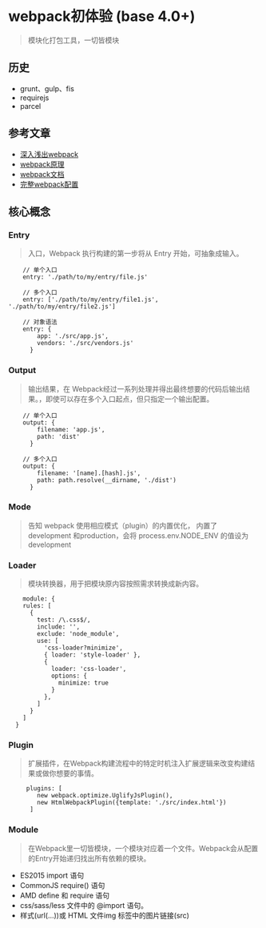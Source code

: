 # webpack初体验 (base 4.0+)
> 模块化打包工具，一切皆模块

## 历史
* grunt、gulp、fis
* requirejs
* parcel

## 参考文章
* [深入浅出webpack](http://webpack.wuhaolin.cn/)
* [webpack原理](https://juejin.im/entry/5b0e3eba5188251534379615)
* [webpack文档](https://www.webpackjs.com/concepts/)
* [完整webpack配置](https://www.webpackjs.com/configuration/)


## 核心概念
### Entry
> 入口，Webpack 执行构建的第一步将从 Entry 开始，可抽象成输入。

```
    // 单个入口
    entry: './path/to/my/entry/file.js'

    // 多个入口
    entry: ['./path/to/my/entry/file1.js', './path/to/my/entry/file2.js']

    // 对象语法
    entry: {
        app: './src/app.js',
        vendors: './src/vendors.js'
      }
```

### Output
> 输出结果，在 Webpack经过一系列处理并得出最终想要的代码后输出结果。，即使可以存在多个入口起点，但只指定一个输出配置。

```
    // 单个入口
    output: {
        filename: 'app.js',
        path: 'dist'
      }

    // 多个入口
    output: {
        filename: '[name].[hash].js',
        path: path.resolve(__dirname, './dist')
      }
```

### Mode
> 告知 webpack 使用相应模式（plugin）的内置优化， 内置了development 和production，会将 process.env.NODE_ENV 的值设为 development

### Loader
> 模块转换器，用于把模块原内容按照需求转换成新内容。

```
    module: {
    rules: [
      {
        test: /\.css$/,
        include: '',
        exclude: 'node_module',
        use: [
          'css-loader?minimize',
          { loader: 'style-loader' },
          {
            loader: 'css-loader',
            options: {
              minimize: true
            }
          },
        ]
      }
    ]
  }
```

### Plugin
> 扩展插件，在Webpack构建流程中的特定时机注入扩展逻辑来改变构建结果或做你想要的事情。

```
     plugins: [
        new webpack.optimize.UglifyJsPlugin(),
        new HtmlWebpackPlugin({template: './src/index.html'})
      ]
```

### Module
> 在Webpack里一切皆模块，一个模块对应着一个文件。Webpack会从配置的Entry开始递归找出所有依赖的模块。

* ES2015 import 语句
* CommonJS require() 语句
* AMD define 和 require 语句
* css/sass/less 文件中的 @import 语句。
* 样式(url(...))或 HTML 文件img 标签中的图片链接(src)

